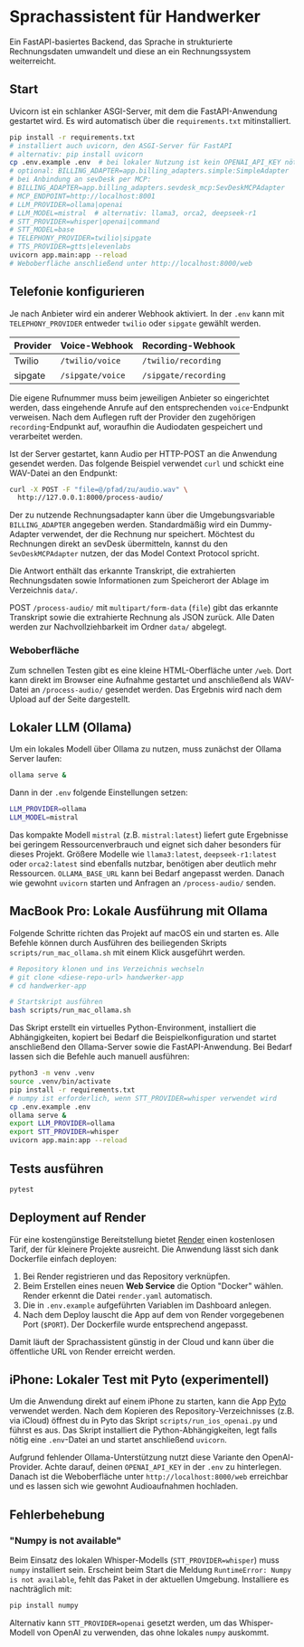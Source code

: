 # Sprachassistent für Handwerker

Ein FastAPI-basiertes Backend, das Sprache in strukturierte Rechnungsdaten umwandelt und diese an ein Rechnungssystem weiterreicht.

## Start
Uvicorn ist ein schlanker ASGI-Server, mit dem die FastAPI-Anwendung gestartet
wird. Es wird automatisch über die `requirements.txt` mitinstalliert.
```bash
pip install -r requirements.txt
# installiert auch uvicorn, den ASGI-Server für FastAPI
# alternativ: pip install uvicorn
cp .env.example .env  # bei lokaler Nutzung ist kein OPENAI_API_KEY nötig
# optional: BILLING_ADAPTER=app.billing_adapters.simple:SimpleAdapter
# bei Anbindung an sevDesk per MCP:
# BILLING_ADAPTER=app.billing_adapters.sevdesk_mcp:SevDeskMCPAdapter
# MCP_ENDPOINT=http://localhost:8001
# LLM_PROVIDER=ollama|openai
# LLM_MODEL=mistral  # alternativ: llama3, orca2, deepseek-r1
# STT_PROVIDER=whisper|openai|command
# STT_MODEL=base
# TELEPHONY_PROVIDER=twilio|sipgate
# TTS_PROVIDER=gtts|elevenlabs
uvicorn app.main:app --reload
# Weboberfläche anschließend unter http://localhost:8000/web
```

## Telefonie konfigurieren

Je nach Anbieter wird ein anderer Webhook aktiviert. In der `.env` kann mit
`TELEPHONY_PROVIDER` entweder `twilio` oder `sipgate` gewählt werden.

| Provider | Voice-Webhook                | Recording-Webhook             |
| -------- | --------------------------- | ----------------------------- |
| Twilio   | `/twilio/voice`             | `/twilio/recording`           |
| sipgate  | `/sipgate/voice`            | `/sipgate/recording`          |

Die eigene Rufnummer muss beim jeweiligen Anbieter so eingerichtet werden,
dass eingehende Anrufe auf den entsprechenden `voice`-Endpunkt verweisen.
Nach dem Auflegen ruft der Provider den zugehörigen `recording`-Endpunkt auf,
woraufhin die Audiodaten gespeichert und verarbeitet werden.

Ist der Server gestartet, kann Audio per HTTP-POST an die Anwendung
gesendet werden. Das folgende Beispiel verwendet `curl` und schickt
eine WAV-Datei an den Endpunkt:

```bash
curl -X POST -F "file=@/pfad/zu/audio.wav" \
  http://127.0.0.1:8000/process-audio/
```

Der zu nutzende Rechnungsadapter kann über die Umgebungsvariable
`BILLING_ADAPTER` angegeben werden. Standardmäßig wird ein Dummy-Adapter
verwendet, der die Rechnung nur speichert.
Möchtest du Rechnungen direkt an sevDesk übermitteln, kannst du den
`SevDeskMCPAdapter` nutzen, der das Model Context Protocol spricht.

Die Antwort enthält das erkannte Transkript, die extrahierten
Rechnungsdaten sowie Informationen zum Speicherort der Ablage im
Verzeichnis `data/`.

POST `/process-audio/` mit `multipart/form-data` (`file`) gibt das erkannte Transkript sowie die extrahierte Rechnung als JSON zurück. Alle Daten werden zur Nachvollziehbarkeit im Ordner `data/` abgelegt.

### Weboberfläche
Zum schnellen Testen gibt es eine kleine HTML-Oberfläche unter `/web`. Dort kann direkt im Browser eine Aufnahme gestartet und anschließend als WAV-Datei an `/process-audio/` gesendet werden. Das Ergebnis wird nach dem Upload auf der Seite dargestellt.

## Lokaler LLM (Ollama)
Um ein lokales Modell über Ollama zu nutzen, muss zunächst der Ollama Server laufen:
```bash
ollama serve &
```
Dann in der `.env` folgende Einstellungen setzen:
```bash
LLM_PROVIDER=ollama
LLM_MODEL=mistral
```
Das kompakte Modell `mistral` (z.B. `mistral:latest`) liefert gute Ergebnisse bei geringem Ressourcenverbrauch und eignet sich daher besonders für dieses Projekt. Größere Modelle wie `llama3:latest`, `deepseek-r1:latest` oder `orca2:latest` sind ebenfalls nutzbar, benötigen aber deutlich mehr Ressourcen.
`OLLAMA_BASE_URL` kann bei Bedarf angepasst werden. Danach wie gewohnt `uvicorn` starten und Anfragen an `/process-audio/` senden.

## MacBook Pro: Lokale Ausführung mit Ollama
Folgende Schritte richten das Projekt auf macOS ein und starten es. Alle Befehle
können durch Ausführen des beiliegenden Skripts `scripts/run_mac_ollama.sh`
mit einem Klick ausgeführt werden.

```bash
# Repository klonen und ins Verzeichnis wechseln
# git clone <diese-repo-url> handwerker-app
# cd handwerker-app

# Startskript ausführen
bash scripts/run_mac_ollama.sh
```

Das Skript erstellt ein virtuelles Python-Environment, installiert die
Abhängigkeiten, kopiert bei Bedarf die Beispielkonfiguration und startet
anschließend den Ollama-Server sowie die FastAPI-Anwendung.
Bei Bedarf lassen sich die Befehle auch manuell ausführen:

```bash
python3 -m venv .venv
source .venv/bin/activate
pip install -r requirements.txt
# numpy ist erforderlich, wenn STT_PROVIDER=whisper verwendet wird
cp .env.example .env
ollama serve &
export LLM_PROVIDER=ollama
export STT_PROVIDER=whisper
uvicorn app.main:app --reload
```


## Tests ausführen
```bash
pytest
```

## Deployment auf Render

Für eine kostengünstige Bereitstellung bietet [Render](https://render.com)
einen kostenlosen Tarif, der für kleinere Projekte ausreicht. Die
Anwendung lässt sich dank Dockerfile einfach deployen:

1. Bei Render registrieren und das Repository verknüpfen.
2. Beim Erstellen eines neuen **Web Service** die Option "Docker"
   wählen. Render erkennt die Datei `render.yaml` automatisch.
3. Die in `.env.example` aufgeführten Variablen im Dashboard anlegen.
4. Nach dem Deploy lauscht die App auf dem von Render vorgegebenen
   Port (`$PORT`). Der Dockerfile wurde entsprechend angepasst.

Damit läuft der Sprachassistent günstig in der Cloud und kann über die
öffentliche URL von Render erreicht werden.



## iPhone: Lokaler Test mit Pyto (experimentell)
Um die Anwendung direkt auf einem iPhone zu starten, kann die App
[Pyto](https://apps.apple.com/app/pyto-python-3/id1436650069) verwendet
werden. Nach dem Kopieren des Repository-Verzeichnisses (z.B. via iCloud)
öffnest du in Pyto das Skript `scripts/run_ios_openai.py` und führst es aus.
Das Skript installiert die Python-Abhängigkeiten, legt falls nötig eine
`.env`-Datei an und startet anschließend `uvicorn`.

Aufgrund fehlender Ollama-Unterstützung nutzt diese Variante den
OpenAI-Provider. Achte darauf, deinen `OPENAI_API_KEY` in der `.env`
zu hinterlegen. Danach ist die Weboberfläche unter
`http://localhost:8000/web` erreichbar und es lassen sich wie gewohnt
Audioaufnahmen hochladen.

## Fehlerbehebung

### "Numpy is not available"

Beim Einsatz des lokalen Whisper-Modells (``STT_PROVIDER=whisper``) muss
``numpy`` installiert sein. Erscheint beim Start die Meldung
``RuntimeError: Numpy is not available``, fehlt das Paket in der aktuellen
Umgebung. Installiere es nachträglich mit:

```bash
pip install numpy
```

Alternativ kann ``STT_PROVIDER=openai`` gesetzt werden, um das Whisper-Modell
von OpenAI zu verwenden, das ohne lokales ``numpy`` auskommt.
